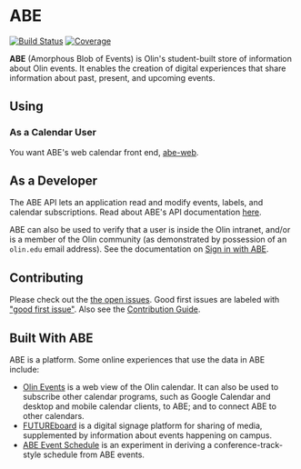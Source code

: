 # ABE

[![Build Status](https://travis-ci.org/olin-build/ABE.svg?branch=dev)](https://travis-ci.org/olin-build/ABE)
[![Coverage](https://codecov.io/gh/olin-build/ABE/branch/dev/graph/badge.svg)](https://codecov.io/gh/olin-build/ABE)

**ABE** (Amorphous Blob of Events) is Olin's student-built store of information
about Olin events. It enables the creation of digital experiences that share
information about past, present, and upcoming events.

## Using

### As a Calendar User

You want ABE's web calendar front end, [abe-web][abe-web].

## As a Developer

The ABE API lets an application read and modify events, labels, and calendar
subscriptions. Read about ABE's API documentation
[here](https://github.com/olin-build/ABE/wiki/ABE-API).

ABE can also be used to verify that a user is inside the Olin intranet, and/or
is a member of the Olin community (as demonstrated by possession of an
`olin.edu` email address). See the documentation on [Sign in with
ABE](https://github.com/olin-build/ABE/wiki/Sign-in-with-ABE).

## Contributing

Please check out the [the open issues][issues]. Good first issues are labeled with ["good first issue"][good-first-issue]. Also see the [Contribution Guide][contributing].

## Built With ABE

ABE is a platform. Some online experiences that use the data in ABE include:

* [Olin Events][abe-web] is a web view of the Olin calendar. It can also be used
  to subscribe other calendar programs, such as Google Calendar and desktop and
  mobile calendar clients, to ABE; and to connect ABE to other calendars.
* [FUTUREboard](https://github.com/olinlibrary/futureboard)  is a digital
  signage platform for sharing of media, supplemented by information about
  events happening on campus.
* [ABE Event Schedule](https://github.com/osteele/abe-event-schedule) is an
  experiment in deriving a conference-track-style schedule from ABE events.

[abe-web]: https://github.com/olin-build/abe-web
[contributing]: ./docs/CONTRIBUTING.md
[good-first-issue]: https://github.com/olin-build/ABE/issues?q=is%3Aopen+is%3Aissue+label%3A%22good+first+issue%22
[issues]: https://github.com/olin-build/ABE/issues
